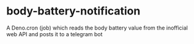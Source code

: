# body-battery-notification
A Deno.cron (job) which reads the body battery value from the inofficial web API and posts it to a telegram bot
